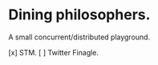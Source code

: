 Dining philosophers.
================================
A small concurrent/distributed playground.

[x] STM.
[ ] Twitter Finagle.
